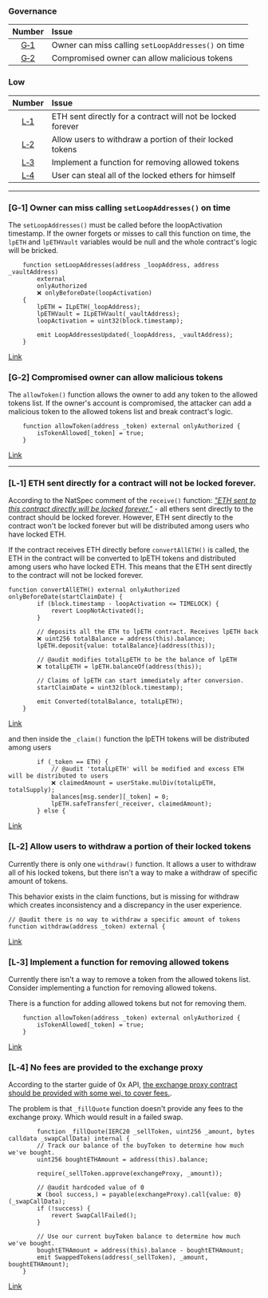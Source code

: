 ### Governance

|                              Number                               | Issue                                               |
| :---------------------------------------------------------------: | :-------------------------------------------------- |
| [G&#x2011;1](#G1-Owner-can-miss-calling-setLoopAddresses-on-time) | Owner can miss calling `setLoopAddresses()` on time |
|  [G&#x2011;2](#G2-Compromised-owner-can-allow-malicious-tokens)   | Compromised owner can allow malicious tokens        |

### Low

|                                    Number                                     | Issue                                                       |
| :---------------------------------------------------------------------------: | :---------------------------------------------------------- |
| [L&#x2011;1](#L1-ETH-sent-directly-for-a-contract-will-not-be-locked-forever) | ETH sent directly for a contract will not be locked forever |
|  [L&#x2011;2](#L2-Allow-users-to-withdraw-a-portion-of-their-locked-tokens)   | Allow users to withdraw a portion of their locked tokens    |
|      [L&#x2011;3](#L3-Implement-a-function-for-removing-allowed-tokens)       | Implement a function for removing allowed tokens            |
|     [L&#x2011;4](#L4-User-can-steal-all-of-the-locked-ethers-for-himself)     | User can steal all of the locked ethers for himself         |

---

### [G&#x2011;1] Owner can miss calling `setLoopAddresses()` on time

The `setLoopAddresses()` must be called before the loopActivation timestamp. If the owner forgets or misses to call this function on time, the `lpETH` and `lpETHVault` variables would be null and the whole contract's logic will be bricked.

```solidity
    function setLoopAddresses(address _loopAddress, address _vaultAddress)
        external
        onlyAuthorized
        ❌ onlyBeforeDate(loopActivation)
    {
        lpETH = ILpETH(_loopAddress);
        lpETHVault = ILpETHVault(_vaultAddress);
        loopActivation = uint32(block.timestamp);

        emit LoopAddressesUpdated(_loopAddress, _vaultAddress);
    }
```

[Link](https://github.com/code-423n4/2024-05-loop/blob/40167e469edde09969643b6808c57e25d1b9c203/src/PrelaunchPoints.sol#L348)

### [G&#x2011;2] Compromised owner can allow malicious tokens

The `allowToken()` function allows the owner to add any token to the allowed tokens list. If the owner's account is compromised, the attacker can add a malicious token to the allowed tokens list and break contract's logic.

```solidity
    function allowToken(address _token) external onlyAuthorized {
        isTokenAllowed[_token] = true;
    }
```

[Link](https://github.com/code-423n4/2024-05-loop/blob/40167e469edde09969643b6808c57e25d1b9c203/src/PrelaunchPoints.sol#L364)

---

### [L&#x2011;1] ETH sent directly for a contract will not be locked forever.

According to the NatSpec comment of the `receive()` function: [_"ETH sent to this contract directly will be locked forever."_](https://github.com/code-423n4/2024-05-loop/blob/40167e469edde09969643b6808c57e25d1b9c203/src/PrelaunchPoints.sol#L390) - all ethers sent directly to the contract should be locked forever. However, ETH sent directly to the contract won't be locked forever but will be distributed among users who have locked ETH.

If the contract receives ETH directly before `convertAllETH()` is called, the ETH in the contract will be converted to lpETH tokens and distributed among users who have locked ETH. This means that the ETH sent directly to the contract will not be locked forever.

```solidity
function convertAllETH() external onlyAuthorized onlyBeforeDate(startClaimDate) {
        if (block.timestamp - loopActivation <= TIMELOCK) {
            revert LoopNotActivated();
        }

        // deposits all the ETH to lpETH contract. Receives lpETH back
        ❌ uint256 totalBalance = address(this).balance;
        lpETH.deposit{value: totalBalance}(address(this));

        // @audit modifies totalLpETH to be the balance of lpETH
        ❌ totalLpETH = lpETH.balanceOf(address(this));

        // Claims of lpETH can start immediately after conversion.
        startClaimDate = uint32(block.timestamp);

        emit Converted(totalBalance, totalLpETH);
    }
```

[Link](https://github.com/code-423n4/2024-05-loop/blob/40167e469edde09969643b6808c57e25d1b9c203/src/PrelaunchPoints.sol#L315)

and then inside the `_claim()` function the lpETH tokens will be distributed among users

```solidity
        if (_token == ETH) {
            // @audit 'totalLpETH' will be modified and excess ETH will be distributed to users
            ❌ claimedAmount = userStake.mulDiv(totalLpETH, totalSupply);
            balances[msg.sender][_token] = 0;
            lpETH.safeTransfer(_receiver, claimedAmount);
        } else {
```

[Link](https://github.com/code-423n4/2024-05-loop/blob/40167e469edde09969643b6808c57e25d1b9c203/src/PrelaunchPoints.sol#L248-L252)

### [L&#x2011;2] Allow users to withdraw a portion of their locked tokens

Currently there is only one `withdraw()` function. It allows a user to withdraw all of his locked tokens, but there isn't a way to make a withdraw of specific amount of tokens.

This behavior exists in the claim functions, but is missing for withdraw which creates inconsistency and a discrepancy in the user experience.

```solidity
// @audit there is no way to withdraw a specific amount of tokens
function withdraw(address _token) external {
```

[Link](https://github.com/code-423n4/2024-05-loop/blob/40167e469edde09969643b6808c57e25d1b9c203/src/PrelaunchPoints.sol#L274)

### [L&#x2011;3] Implement a function for removing allowed tokens

Currently there isn't a way to remove a token from the allowed tokens list. Consider implementing a function for removing allowed tokens.

There is a function for adding allowed tokens but not for removing them.

```solidity
    function allowToken(address _token) external onlyAuthorized {
        isTokenAllowed[_token] = true;
    }
```

[Link](https://github.com/code-423n4/2024-05-loop/blob/40167e469edde09969643b6808c57e25d1b9c203/src/PrelaunchPoints.sol#L364)

### [L&#x2011;4] No fees are provided to the exchange proxy

According to the starter guide of 0x API, [the exchange proxy contract should be provided with some wei, to cover fees.](https://github.com/0xProject/0x-api-starter-guide-code/blob/1b661d451352d8383ac4e70d221c558294b2befc/contracts/SimpleTokenSwap.sol#L96).

The problem is that `_fillQuote` function doesn't provide any fees to the exchange proxy. Which would result in a failed swap.

```solidity
        function _fillQuote(IERC20 _sellToken, uint256 _amount, bytes calldata _swapCallData) internal {
        // Track our balance of the buyToken to determine how much we've bought.
        uint256 boughtETHAmount = address(this).balance;

        require(_sellToken.approve(exchangeProxy, _amount));

        // @audit hardcoded value of 0
        ❌ (bool success,) = payable(exchangeProxy).call{value: 0}(_swapCallData);
        if (!success) {
            revert SwapCallFailed();
        }

        // Use our current buyToken balance to determine how much we've bought.
        boughtETHAmount = address(this).balance - boughtETHAmount;
        emit SwappedTokens(address(_sellToken), _amount, boughtETHAmount);
    }
```

[Link](https://github.com/code-423n4/2024-05-loop/blob/40167e469edde09969643b6808c57e25d1b9c203/src/PrelaunchPoints.sol#L497)
